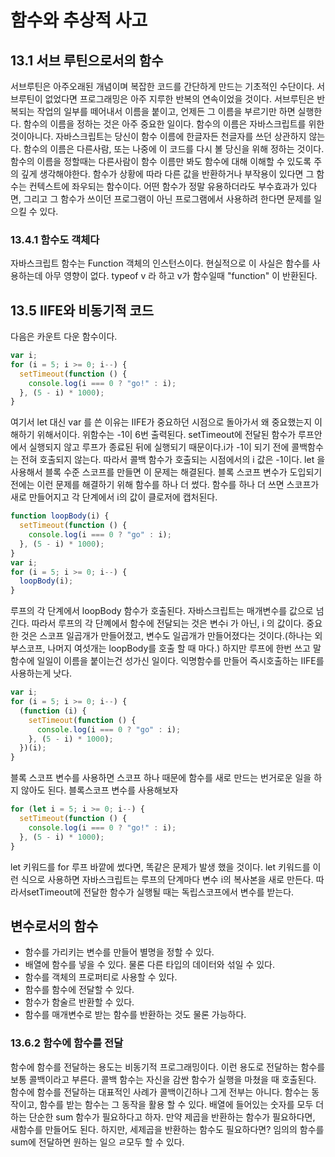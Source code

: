 # 함수와 추상적 사고

## 13.1 서브 루틴으로서의 함수

서브루틴은 아주오래된 개념이며 복잡한 코드를 간단하게 만드는 기초적인 수단이다. 서브루틴이 없었다면 프로그래밍은 아주 지루한 반복의 연속이었을 것이다. 서브루틴은 반복되는 작업의 일부를 떼어내서 이름을 붙이고, 언제든 그 이름을 부르기만 하면 실행한다.
함수의 이름을 정하는 것은 아주 중요한 일이다. 함수의 이름은 자바스크립트를 위한 것이아니다. 자바스크립트는 당신이 함수 이름에 한글자든 천글자를
쓰던 상관하지 않는다. 함수의 이름은 다른사람, 또는 나중에 이 코드를 다시 볼 당신을 위해 정하는 것이다. 함수의 이름을 정할때는 다른사람이 함수 이름만 봐도 함수에 대해 이해할 수 있도록 주의 깊게 생각해야한다.
함수가 상황에 따라 다른 값을 반환하거나 부작용이 있다면 그 함수는 컨텍스트에 좌우되는 함수이다. 어떤 함수가 정말 유용하더라도 부수효과가 있다면, 그리고 그 함수가 쓰이던 프로그램이 아닌 프로그램에서 사용하려 한다면 문제를 일으킬 수 있다.

### 13.4.1 함수도 객체다

자바스크립트 함수는 Function 객체의 인스턴스이다. 현실적으로 이 사실은 함수를 사용하는데 아무 영향이 없다. typeof v 라 하고 v가 함수일때 "function" 이 반환된다.

## 13.5 IIFE와 비동기적 코드

다음은 카운트 다운 함수이다.

```javascript
var i;
for (i = 5; i >= 0; i--) {
  setTimeout(function () {
    console.log(i === 0 ? "go!" : i);
  }, (5 - i) * 1000);
}
```

여기서 let 대신 var 를 쓴 이유는 IIFE가 중요하던 시점으로 돌아가서 왜 중요했는지 이해하기 위해서이다. 위함수는 -1이 6번 출력된다. setTimeout에 전달된 함수가 루프안에서 실행되지 않고 루프가 종료된 뒤에 실행되기 때문이다.i가 -1이 되기 전에 콜백함수는 전혀 호출되지 않는다. 따라서 콜백 함수가 호출되는 시점에서의 i 값은 -1이다.
let 을 사용해서 블록 수준 스코프를 만들면 이 문제는 해결된다.
블록 스코프 변수가 도입되기 전에는 이런 문제를 해결하기 위해 함수를 하나 더 썼다. 함수를 하나 더 쓰면 스코프가 새로 만들어지고 각 단계에서 i의 값이 클로저에 캡처된다.

```javascript
function loopBody(i) {
  setTimeout(function () {
    console.log(i === 0 ? "go" : i);
  }, (5 - i) * 1000);
}
var i;
for (i = 5; i >= 0; i--) {
  loopBody(i);
}
```

루프의 각 단계에서 loopBody 함수가 호출된다. 자바스크립트는 매개변수를 값으로 넘긴다. 따라서 루프의 각 단꼐에서 함수에 전달되는 것은 변수i 가 아닌, i 의 값이다.
중요한 것은 스코프 일곱개가 만들어졌고, 변수도 일곱개가 만들어졌다는 것이다.(하나는 외부스코프, 나머지 여섯개는 loopBody를 호출 할 때 마다.)
하지만 루프에 한번 쓰고 말 함수에 일일이 이름을 붙이는건 성가신 일이다.
익명함수를 만들어 즉시호출하는 IIFE를 사용하는게 낫다.

```javascript
var i;
for (i = 5; i >= 0; i--) {
  (function (i) {
    setTimeout(function () {
      console.log(i === 0 ? "go" : i);
    }, (5 - i) * 1000);
  })(i);
}
```

블록 스코프 변수를 사용하면 스코프 하나 때문에 함수를 새로 만드는 번거로운 일을 하지 않아도 된다. 블록스코프 변수를 사용해보자

```javascript
for (let i = 5; i >= 0; i--) {
  setTimeout(function () {
    console.log(i === 0 ? "go!" : i);
  }, (5 - i) * 1000);
}
```

let 키워드를 for 루프 바깥에 썼다면, 똑같은 문제가 발생 했을 것이다. let 키워드를 이런 식으로 사용하면 자바스크립트는 루프의 단계마다 변수 i의 복사본을 새로 만든다. 따라서setTimeout에 전달한 함수가 실행될 때는 독립스코프에서 변수를 받는다.

## 변수로서의 함수

- 함수를 가리키는 변수를 만들어 별명을 정할 수 있다.
- 배열에 함수를 넣을 수 있다. 물론 다른 타입의 데이터와 섞일 수 있다.
- 함수를 객체의 프로퍼티로 사용할 수 있다.
- 함수를 함수에 전달할 수 있다.
- 함수가 함술르 반환할 수 있다.
- 함수를 매개변수로 받는 함수를 반환하는 것도 물론 가능하다.

### 13.6.2 함수에 함수를 전달

함수에 함수를 전달하는 용도는 비동기적 프로그래밍이다. 이런 용도로 전달하는 함수를 보통 콜백이라고 부른다. 콜백 함수는 자신을 감싼 함수가 실행을 마쳤을 때 호출된다.
함수에 함수를 전달하는 대표적인 사례가 콜백이긴하나 그게 전부는 아니다. 함수는 동작이고, 함수를 받는 함수는 그 동작을 활용 할 수 있다. 배열에 들어있는 숫자를 모두 더하는 단순한 sum 함수가 필요하다고 하자. 만약 제곱을 반환하는 함수가 필요하다면, 새함수를 만들어도 된다. 하지만, 세제곱을 반환하는 함수도 필요하다면?
임의의 함수를 sum에 전달하면 원하는 일으 ㄹ모두 할 수 있다.
